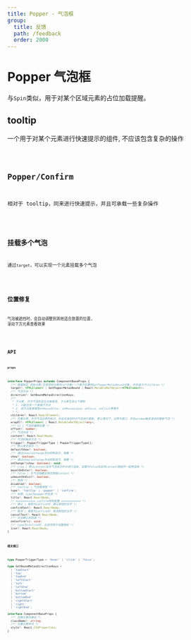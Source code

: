 ```yaml
---
title: Popper - 气泡框
group:
  title: 反馈
  path: /feedback
  order: 2000
---
```


# Popper 气泡框

与`Spin`类似，用于对某个区域元素的占位加载提醒。

## tooltip

一个用于对某个元素进行快速提示的组件, 不应该包含复杂的操作

<code src="./demo.tsx" />

## Popper/Confirm

相对于 tooltip，同来进行快速提示，并且可承载一些复杂操作

<code src="./demo2.tsx" />

## 挂载多个气泡

通过`target`，可以实现一个元素挂载多个气泡

<code src="./demo3.tsx" />

## 位置修复

气泡被遮挡时，会自动调整到其他适合放置的位置, 滚动下方元素查看效果

<code src="./demo4.tsx" />

## API

**`props`**

```ts
interface PopperProps extends ComponentBaseProps {
  /** 直接指定 目标元素/包含目标元素的ref对象/一个表示位置的GetPopperMetasBound对象, 优先级大于children */
  target?: HTMLElement | GetPopperMetasBound | React.MutableRefObject<HTMLElement>;
  /** 气泡方向 */
  direction?: GetBoundMetasDirectionKeys;
  /**
   * 子元素, 作为气泡的定位对象使用, 子元素包含以下限制
   * 1. 只能包含一个直接子节点
   * 2. 该节点能够接受onMouseEnter、onMouseLeave、onFocus、onClick等事件
   * */
  children?: React.ReactElement;
  /** 包裹元素，作为气泡边界的标识，并会在滚动时对气泡进行更新, 默认情况下，边界为窗口，并在window触发滚动时更新气泡 */
  wrapEl?: HTMLElement | React.MutableRefObject<any>;
  /** 12 | 气泡的偏移位置 */
  offset?: number;
  /** 气泡内容 */
  content?: React.ReactNode;
  /** 气泡的触发方式 */
  trigger?: PopperTriggerType | PopperTriggerType[];
  /** 默认是否显示 */
  defaultShow?: boolean;
  /** 通过show/onChange手动控制显示、隐藏 */
  show?: boolean;
  /** 通过show/onChange手动控制显示、隐藏 */
  onChange?(show: boolean): void;
  /** true | 默认content会在气泡显示时才进行渲染，设置为false后会将content随组件一起预渲染 */
  mountOnEnter?: boolean;
  /** false | 在气泡隐藏会是否销毁content */
  unmountOnExit?: boolean;
  /** 禁用 */
  disabled?: boolean;
  /** tooltip | 气泡框类型 */
  type?: 'tooltip' | 'popper' | 'confirm';
  /** 标题，type为popper时生效 */
  title?: React.ReactNode;
  /* ============ confirm特有配置 ============ */
  /** 确认 | 类型为confirm时，确认按钮的文字 */
  confirmText?: React.ReactNode;
  /** 取消 | 类型为confirm时，取消按钮的文字 */
  cancelText?: React.ReactNode;
  /** 点击确认的回调 */
  onConfirm?(): void;
  /** type为confirm时, 此选项用于设置图标 */
  icon?: React.ReactNode;
}
```

**`相关接口`**

```ts
type PopperTriggerType = 'hover' | 'click' | 'focus';

type GetBoundMetasDirectionKeys =
  | 'topStart'
  | 'top'
  | 'topEnd'
  | 'leftStart'
  | 'left'
  | 'leftEnd'
  | 'bottomStart'
  | 'bottom'
  | 'bottomEnd'
  | 'rightStart'
  | 'right'
  | 'rightEnd';

interface ComponentBaseProps {
  /** 包裹元素的类名 */
  className?: string;
  /** 包裹元素样式 */
  style?: React.CSSProperties;
}
```
